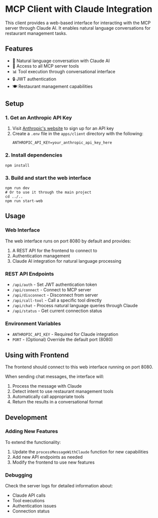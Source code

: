 # MCP Client with Claude Integration

This client provides a web-based interface for interacting with the MCP server through Claude AI. It enables natural language conversations for restaurant management tasks.

## Features

- 🤖 Natural language conversation with Claude AI
- 🔧 Access to all MCP server tools
- 📊 Tool execution through conversational interface
- 🔒 JWT authentication
- 🍽️ Restaurant management capabilities

## Setup

### 1. Get an Anthropic API Key

1. Visit [Anthropic's website](https://www.anthropic.com/) to sign up for an API key
2. Create a `.env` file in the `apps/client` directory with the following:
   ```
   ANTHROPIC_API_KEY=your_anthropic_api_key_here
   ```

### 2. Install dependencies

```
npm install
```

### 3. Build and start the web interface

```
npm run dev
# Or to use it through the main project
cd ../..
npm run start-web
```

## Usage

### Web Interface

The web interface runs on port 8080 by default and provides:

1. A REST API for the frontend to connect to
2. Authentication management
3. Claude AI integration for natural language processing

### REST API Endpoints

- `/api/auth` - Set JWT authentication token
- `/api/connect` - Connect to MCP server
- `/api/disconnect` - Disconnect from server
- `/api/call-tool` - Call a specific tool directly
- `/api/chat` - Process natural language queries through Claude
- `/api/status` - Get current connection status

### Environment Variables

- `ANTHROPIC_API_KEY` - Required for Claude integration
- `PORT` - (Optional) Override the default port (8080)

## Using with Frontend

The frontend should connect to this web interface running on port 8080.

When sending chat messages, the interface will:

1. Process the message with Claude
2. Detect intent to use restaurant management tools
3. Automatically call appropriate tools
4. Return the results in a conversational format

## Development

### Adding New Features

To extend the functionality:

1. Update the `processMessageWithClaude` function for new capabilities
2. Add new API endpoints as needed
3. Modify the frontend to use new features

### Debugging

Check the server logs for detailed information about:

- Claude API calls
- Tool executions
- Authentication issues
- Connection status
